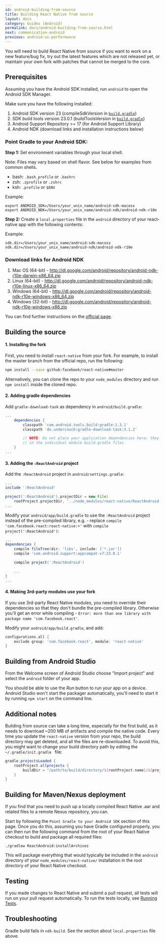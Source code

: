 ```yaml
---
id: android-building-from-source
title: Building React Native from source
layout: docs
category: Guides (Android)
permalink: docs/android-building-from-source.html
next: communication-android
previous: android-ui-performance
---
```


You will need to build React Native from source if you want to work on a new feature/bug fix, try out the latest features which are not released yet, or maintain your own fork with patches that cannot be merged to the core.

## Prerequisites

Assuming you have the Android SDK installed, run `android` to open the Android SDK Manager.

Make sure you have the following installed:

1. Android SDK version 23 (compileSdkVersion in [`build.gradle`](https://github.com/facebook/react-native/blob/master/ReactAndroid/build.gradle))
2. SDK build tools version 23.0.1 (buildToolsVersion in [`build.gradle`](https://github.com/facebook/react-native/blob/master/ReactAndroid/build.gradle))
3. Android Support Repository >= 17 (for Android Support Library)
4. Android NDK (download links and installation instructions below)

### Point Gradle to your Android SDK:

**Step 1:**  Set environment variables through your local shell.

Note: Files may vary based on shell flavor. See below for examples from common shells.

- bash: `.bash_profile` or `.bashrc`
- zsh: `.zprofile` or `.zshrc`
- ksh: `.profile` or `$ENV`

Example:

```
export ANDROID_SDK=/Users/your_unix_name/android-sdk-macosx
export ANDROID_NDK=/Users/your_unix_name/android-ndk/android-ndk-r10e
```

**Step 2:** Create a `local.properties` file in the `android` directory of your react-native app with the following contents:

Example:

```
sdk.dir=/Users/your_unix_name/android-sdk-macosx
ndk.dir=/Users/your_unix_name/android-ndk/android-ndk-r10e
```

### Download links for Android NDK

1. Mac OS (64-bit) - http://dl.google.com/android/repository/android-ndk-r10e-darwin-x86_64.zip
2. Linux (64-bit) - http://dl.google.com/android/repository/android-ndk-r10e-linux-x86_64.zip
3. Windows (64-bit) - http://dl.google.com/android/repository/android-ndk-r10e-windows-x86_64.zip
4. Windows (32-bit) - http://dl.google.com/android/repository/android-ndk-r10e-windows-x86.zip

You can find further instructions on the [official page](https://developer.android.com/ndk/index.html).

## Building the source

#### 1. Installing the fork

First, you need to install `react-native` from your fork. For example, to install the master branch from the official repo, run the following:

```sh
npm install --save github:facebook/react-native#master
```

Alternatively, you can clone the repo to your `node_modules` directory and run `npm install` inside the cloned repo.

#### 2. Adding gradle dependencies

Add `gradle-download-task` as dependency in `android/build.gradle`:

```gradle
...
    dependencies {
        classpath 'com.android.tools.build:gradle:1.3.1'
        classpath 'de.undercouch:gradle-download-task:3.1.2'

        // NOTE: Do not place your application dependencies here; they belong
        // in the individual module build.gradle files
    }
...
```

#### 3. Adding the `:ReactAndroid` project

Add the `:ReactAndroid` project in `android/settings.gradle`:

```gradle
...
include ':ReactAndroid'

project(':ReactAndroid').projectDir = new File(
    rootProject.projectDir, '../node_modules/react-native/ReactAndroid')
...
```

Modify your `android/app/build.gradle` to use the `:ReactAndroid` project instead of the pre-compiled library, e.g. - replace `compile 'com.facebook.react:react-native:+'` with `compile project(':ReactAndroid')`:

```gradle
...
dependencies {
    compile fileTree(dir: 'libs', include: ['*.jar'])
    compile 'com.android.support:appcompat-v7:23.0.1'

    compile project(':ReactAndroid')

    ...
}
...
```

#### 4. Making 3rd-party modules use your fork

If you use 3rd-party React Native modules, you need to override their dependencies so that they don't bundle the pre-compiled library. Otherwise you'll get an error while compiling - `Error: more than one library with package name 'com.facebook.react'`.

Modify your `android/app/build.gradle`, and add:

```gradle
configurations.all {
    exclude group: 'com.facebook.react', module: 'react-native'
}
```

## Building from Android Studio

From the Welcome screen of Android Studio choose "Import project" and select the `android` folder of your app.

You should be able to use the _Run_ button to run your app on a device. Android Studio won't start the packager automatically, you'll need to start it by running `npm start` on the command line.

## Additional notes

Building from source can take a long time, especially for the first build, as it needs to download ~200 MB of artifacts and compile the native code. Every time you update the `react-native` version from your repo, the build directory may get deleted, and all the files are re-downloaded. To avoid this, you might want to change your build directory path by editing the `~/.gradle/init.gradle ` file:

```gradle
gradle.projectsLoaded {
    rootProject.allprojects {
        buildDir = "/path/to/build/directory/${rootProject.name}/${project.name}"
    }
}
```

## Building for Maven/Nexus deployment

If you find that you need to push up a locally compiled React Native .aar and related files to a remote Nexus repository, you can.

Start by following the `Point Gradle to your Android SDK` section of this page. Once you do this, assuming you have Gradle configured properly, you can then run the following command from the root of your React Native checkout to build and package all required files:

```
./gradlew ReactAndroid:installArchives
```

This will package everything that would typically be included in the `android` directory of your `node_modules/react-native/` installation in the root directory of your React Native checkout.

## Testing

If you made changes to React Native and submit a pull request, all tests will run on your pull request automatically. To run the tests locally, see [Running Tests](docs/testing.html).

## Troubleshooting

Gradle build fails in `ndk-build`. See the section about `local.properties` file above.
